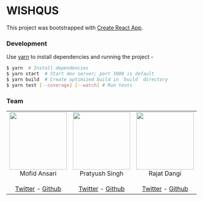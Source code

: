 # WISHQUS

This project was bootstrapped with [Create React App](https://github.com/facebookincubator/create-react-app).


### Development

Use [yarn](https://yarnpkg.com/lang/en/) to install dependencies and running the project -
```sh
$ yarn  # Install dependencies
$ yarn start  # Start dev server; port 3000 is default
$ yarn build  # Create optimized build in `build` directory
$ yarn test [--coverage] [--watch] # Run tests
```

### Team

<table>
    <tr>
        <td align="center">
            <img width="150" height="150" src="https://pbs.twimg.com/profile_images/937256384143417344/o4A8odIr_400x400.jpg"><br>
            <div>Mofid Ansari</div><br>
            <div><a href="https://twitter.com/ansarimofid_">Twitter</a> - <a href="https://github.com/ansarimofid/">Github</a></div>
        </td>
        <td align="center">
            <img width="150" height="150" src="https://pbs.twimg.com/profile_images/950061525737259008/diSwoT_A_400x400.jpg"><br>
            <div>Pratyush Singh</div><br>
            <div><a href="https://twitter.com/singhpratyush_">Twitter</a> - <a href="https://github.com/singhpratyush">Github</a></div>
        </td>
        <td align="center">
            <img width="150" height="150" src="https://pbs.twimg.com/profile_images/908291808727203840/flUA6w3__400x400.jpg"><br>
            <div>Rajat Dangi</div><br>
            <div><a href="https://twitter.com/TheRajatDangi">Twitter</a> - <a href="https://github.com/raj-at">Github</a></div>
        </td>
    <tr>
</table>
